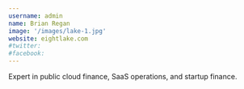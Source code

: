 ```yaml
---
username: admin
name: Brian Regan
image: '/images/lake-1.jpg'
website: eightlake.com
#twitter: 
#facebook: 
---
```

Expert in public cloud finance, SaaS operations, and startup finance.
